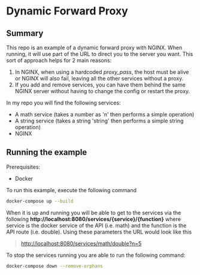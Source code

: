 # Dynamic Forward Proxy #

## Summary ##
This repo is an example of a dynamic forward proxy with NGINX. When running, it will use part of the URL to direct you to the server you want. This sort of approach helps for 2 main reasons:

1. In NGINX, when using a hardcoded *proxy_pass*, the host must be alive or NGINX will also fail, leaving all the other services without a proxy.
2. If you add and remove services, you can have them behind the same NGINX server without having to change the config or restart the proxy.

In my repo you will find the following services:

- A math service (takes a number as 'n' then performs a simple operation)
- A string service (takes a string 'string' then performs a simple string operation)
- NGINX

## Running the example ##

Prerequisites:

- Docker

To run this example, execute the following command

```sh
docker-compose up --build
```

When it is up and running you will be able to get to the services via the following **http://localhost:8080/services/{service}/{function}** where service is the docker service of the API (i.e. math) and the function is the API route (i.e. double). Using these parameters the URL would look like this

> [http://localhost:8080/services/math/double?n=5](http://localhost:8080/services/math/double?n=5_)

To stop the services running you are able to run the following command:

```sh
docker-compose down --remove-orphans
```
